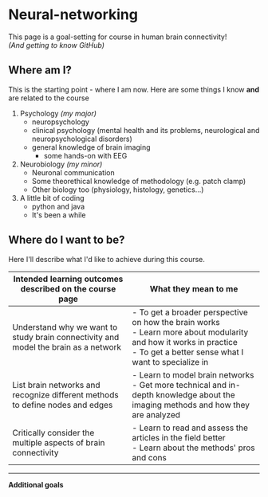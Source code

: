 # Neural-networking

   This page is a goal-setting for course in human brain connectivity!  
   _(And getting to know GitHub)_  

## Where am I?

This is the starting point - where I am now. Here are some things I know **and** are related to the course

1. Psychology _(my major)_
   - neuropsychology
   - clinical psychology (mental health and its problems, neurological and neuropsychological disorders)
   - general knowledge of brain imaging
      - some hands-on with EEG
2. Neurobiology _(my minor)_
   - Neuronal communication  
   -  Some theorethical knowledge of methodology (e.g. patch clamp)
   - Other biology too (physiology, histology, genetics...)
4. A little bit of coding
   - python and java
   - It's been a while

## Where do I want to be?

Here I'll describe what I'd like to achieve during this course.

| Intended learning outcomes described on the course page | What they mean to me                                    |
| ------------------------------------------------------- | ------------------------------------------------------- |
| Understand why we want to study brain connectivity and model the brain as a network | - To get a broader perspective on how the brain works<br>- Learn more about modularity and how it works in practice<br>- To get a better sense what I want to specialize in |
| List brain networks and recognize different methods to define nodes and edges | - Learn to model brain networks<br>- Get more technical and in-depth knowledge about the imaging methods and how they are analyzed |
| Critically consider the multiple aspects of brain connectivity | - Learn to read and assess the articles in the field better<br>- Learn about the methods' pros and cons |
***
**Additional goals**


